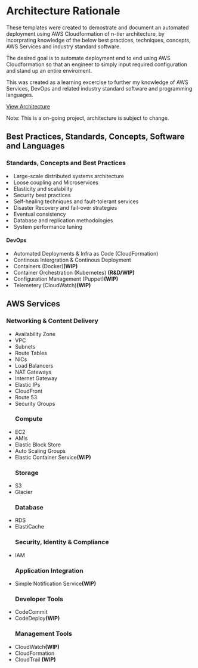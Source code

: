 <h1>Architecture Rationale</h1>

These templates were created to demostrate and document an automated deployment using AWS Cloudformation of n-tier architecture, by incorprating knowledge of the below best practices, techniques, concepts, AWS Services and industry standard software.

The desired goal is to automate deployment end to end using AWS Cloudformation so that an engineer to simply input required configuration and stand up an entire enviroment.

This was created as a learning excercise to further my knowledge of AWS Services, DevOps and related industry standard software and programming languages. 

<a href="https://s3-ap-southeast-2.amazonaws.com/oliverjamesfletcher/GitHub/Oliver+James+Fletcher.png">View Architecture</a>

Note: This is a on-going project, architecture is subject to change.

<h2>Best Practices, Standards, Concepts, Software and Languages</h2>

<h3><b>Standards, Concepts and Best Practices</b></h3>
<li>Large-scale distributed systems architecture</li>
<li>Loose coupling and Microservices</li>
<li>Elasticity and scalability</li>
<li>Security best practices
<li>Self-healing techniques and fault-tolerant services</li>
<li>Disaster Recovery and fail-over strategies</li>
<li>Eventual consistency</li>
<li>Database and replication methodologies</li>
<li>System performance tuning</li>

<h4><b>DevOps</b></h4>
<li>Automated Deployments & Infra as Code (CloudFormation)</b></li>
<li>Continous Intergration & Continous Deployment</li>
<li>Containers (Docker)<b>(WIP)</b></li>
<li>Container Orchestration (Kubernetes) <b>(R&D/WIP)</b></li>
<li>Configuration Management (Puppet)<b>(WIP)</b></li>
<li>Telemetery (CloudWatch)<b>(WIP)</b></li>

<h2>AWS Services</h2>

<h3><b>Networking & Content Delivery</b></h3>

<ul style="list-style-type:disc">
<li>Availability Zone</li>
<li>VPC</li>
<li>Subnets</li>
<li>Route Tables</li>
<li>NICs</li>
<li>Load Balancers</li>
<li>NAT Gateways</li>
<li>Internet Gateway</li>
<li>Elastic IPs</li>
<li>CloudFront</li>
<li>Route 53</li>
<li>Security Groups</li>

<h3><b>Compute</b></h3>
<li>EC2</li>
<li>AMIs</li>
<li>Elastic Block Store</li>
<li>Auto Scaling Groups</li>
<li>Elastic Container Service<b>(WIP)</b></li>

<h3><b>Storage</b></h3>
<li>S3</li>
<li>Glacier</li>

<h3><b>Database</b></h3>
<li>RDS</li>
<li>ElastiCache</li>

<h3><b>Security, Identity & Compliance</b></h3>
<li>IAM</li>

<h3><b>Application Integration</b></h3>
<li>Simple Notification Service<b>(WIP)</b></li>

<h3><b>Developer Tools</b></h3>
<li>CodeCommit</li>
<li>CodeDeploy<b>(WIP)</b></li>

<h3><b>Management Tools</b></h3>
<li>CloudWatch<b>(WIP)</b></li>
<li>CloudFormation</li>
<li>CloudTrail <b>(WIP)</b></li>
